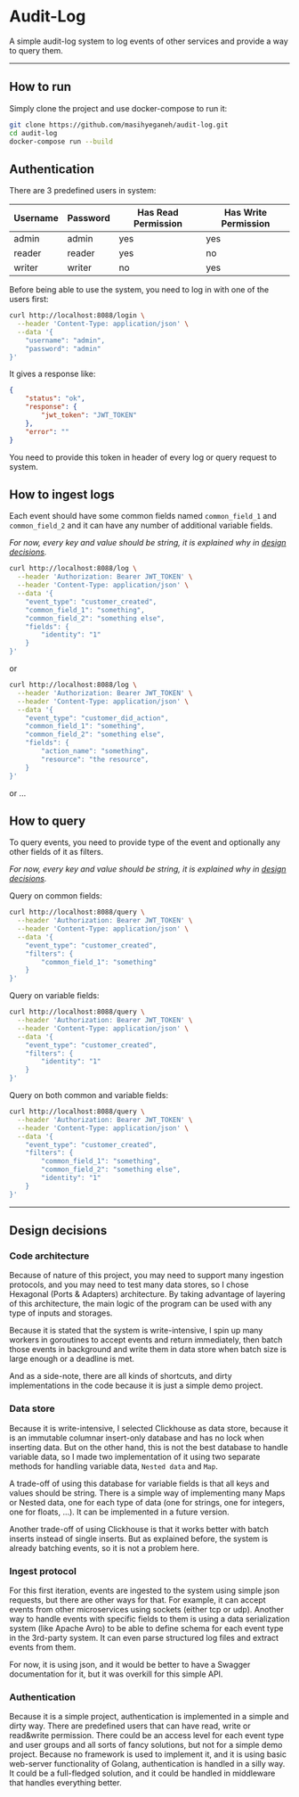 # Audit-Log

A simple audit-log system to log events of other services and provide a way to query them.

---

## How to run

Simply clone the project and use docker-compose to run it:
```bash
git clone https://github.com/masihyeganeh/audit-log.git
cd audit-log
docker-compose run --build
```

## Authentication

There are 3 predefined users in system:

| Username | Password | Has Read Permission | Has Write Permission |
|----------|----------|---------------------|----------------------|
| admin    | admin    | yes                 | yes                  |
| reader   | reader   | yes                 | no                   |
| writer   | writer   | no                  | yes                  |

Before being able to use the system, you need to log in with one of the users first:
```bash
curl http://localhost:8088/login \
  --header 'Content-Type: application/json' \
  --data '{
	"username": "admin",
	"password": "admin"
}'
```

It gives a response like:
```json
{
	"status": "ok",
	"response": {
		"jwt_token": "JWT_TOKEN"
	},
	"error": ""
}
```

You need to provide this token in header of every log or query request to system.

## How to ingest logs

Each event should have some common fields named `common_field_1` and `common_field_2` and it can have any number of additional variable fields.

_For now, every key and value should be string, it is explained why in [design decisions](#data-store)._
```bash
curl http://localhost:8088/log \
  --header 'Authorization: Bearer JWT_TOKEN' \
  --header 'Content-Type: application/json' \
  --data '{
	"event_type": "customer_created",
	"common_field_1": "something",
	"common_field_2": "something else",
	"fields": {
		"identity": "1"
	}
}'
```
or
```bash
curl http://localhost:8088/log \
  --header 'Authorization: Bearer JWT_TOKEN' \
  --header 'Content-Type: application/json' \
  --data '{
	"event_type": "customer_did_action",
	"common_field_1": "something",
	"common_field_2": "something else",
	"fields": {
		"action_name": "something",
		"resource": "the resource",
	}
}'
```
or ...

## How to query

To query events, you need to provide type of the event and optionally any other fields of it as filters.

_For now, every key and value should be string, it is explained why in [design decisions](#data-store)._

Query on common fields:
```bash
curl http://localhost:8088/query \
  --header 'Authorization: Bearer JWT_TOKEN' \
  --header 'Content-Type: application/json' \
  --data '{
	"event_type": "customer_created",
	"filters": {
		"common_field_1": "something"
	}
}'
```

Query on variable fields:
```bash
curl http://localhost:8088/query \
  --header 'Authorization: Bearer JWT_TOKEN' \
  --header 'Content-Type: application/json' \
  --data '{
	"event_type": "customer_created",
	"filters": {
		"identity": "1"
	}
}'
```

Query on both common and variable fields:
```bash
curl http://localhost:8088/query \
  --header 'Authorization: Bearer JWT_TOKEN' \
  --header 'Content-Type: application/json' \
  --data '{
	"event_type": "customer_created",
	"filters": {
	    "common_field_1": "something",
	    "common_field_2": "something else",
		"identity": "1"
	}
}'
```

---

## Design decisions

### Code architecture
Because of nature of this project, you may need to support many ingestion protocols, and you may need to test many data stores, so I chose Hexagonal (Ports & Adapters) architecture.
By taking advantage of layering of this architecture, the main logic of the program can be used with any type of inputs and storages.

Because it is stated that the system is write-intensive, I spin up many workers in goroutines to accept events and return immediately, then batch those events in background and write them in data store when batch size is large enough or a deadline is met.   

And as a side-note, there are all kinds of shortcuts, and dirty implementations in the code because it is just a simple demo project.

### Data store
Because it is write-intensive, I selected Clickhouse as data store, because it is an immutable columnar insert-only database and has no lock when inserting data.
But on the other hand, this is not the best database to handle variable data, so I made two implementation of it using two separate methods for handling variable data, `Nested data` and `Map`.

A trade-off of using this database for variable fields is that all keys and values should be string. There is a simple way of implementing many Maps or Nested data, one for each type of data (one for strings, one for integers, one for floats, ...). It can be implemented in a future version.

Another trade-off of using Clickhouse is that it works better with batch inserts instead of single inserts. But as explained before, the system is already batching events, so it is not a problem here.

### Ingest protocol
For this first iteration, events are ingested to the system using simple json requests, but there are other ways for that.
For example, it can accept events from other microservices using sockets (either tcp or udp).
Another way to handle events with specific fields to them is using a data serialization system (like Apache Avro) to be able to define schema for each event type in the 3rd-party system.
It can even parse structured log files and extract events from them.

For now, it is using json, and it would be better to have a Swagger documentation for it, but it was overkill for this simple API.

### Authentication
Because it is a simple project, authentication is implemented in a simple and dirty way.
There are predefined users that can have read, write or read&write permission.
There could be an access level for each event type and user groups and all sorts of fancy solutions, but not for a simple demo project.
Because no framework is used to implement it, and it is using basic web-server functionality of Golang, authentication is handled in a silly way.
It could be a full-fledged solution, and it could be handled in middleware that handles everything better.
